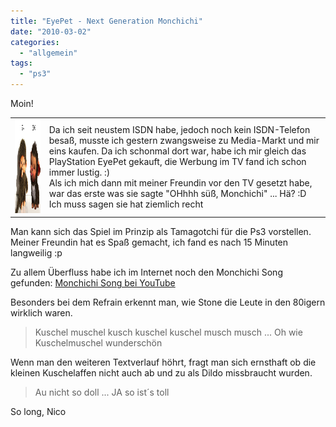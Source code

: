 ```yaml
---
title: "EyePet - Next Generation Monchichi"
date: "2010-03-02"
categories: 
  - "allgemein"
tags: 
  - "ps3"
---
```


Moin!

<table cellspacing="5"><tbody><tr><td valign="top"><a rel="lightbox" href="/wp-content/uploads/monchichi_eyepet.png"><img title="monchichi_eyepet.png" src="images/.monchichi_eyepet.png" border="0" alt="monchichi_eyepet.png" width="200" height="150"></a></td><td>Da ich seit neustem ISDN habe, jedoch noch kein ISDN-Telefon besaß, musste ich gestern zwangsweise zu Media-Markt und mir eins kaufen. Da ich schonmal dort war, habe ich mir gleich das PlayStation EyePet gekauft, die Werbung im TV fand ich schon immer lustig. :)<div></div>Als ich mich dann mit meiner Freundin vor den TV gesetzt habe, war das erste was sie sagte "OHhhh süß, Monchichi" ... Hä? :D Ich muss sagen sie hat ziemlich recht</td></tr></tbody></table>

Man kann sich das Spiel im Prinzip als Tamagotchi für die Ps3 vorstellen. Meiner Freundin hat es Spaß gemacht, ich fand es nach 15 Minuten langweilig :p

Zu allem Überfluss habe ich im Internet noch den Monchichi Song gefunden: [Monchichi Song bei YouTube](http://www.youtube.com/watch?v=tHJ19nkXhlU)

Besonders bei dem Refrain erkennt man, wie Stone die Leute in den 80igern wirklich waren.

> Kuschel muschel kusch kuschel kuschel musch musch ... Oh wie Kuschelmuschel wunderschön

Wenn man den weiteren Textverlauf höhrt, fragt man sich ernsthaft ob die kleinen Kuschelaffen nicht auch ab und zu als Dildo missbraucht wurden.

> Au nicht so doll ... JA so ist´s toll

So long, Nico
